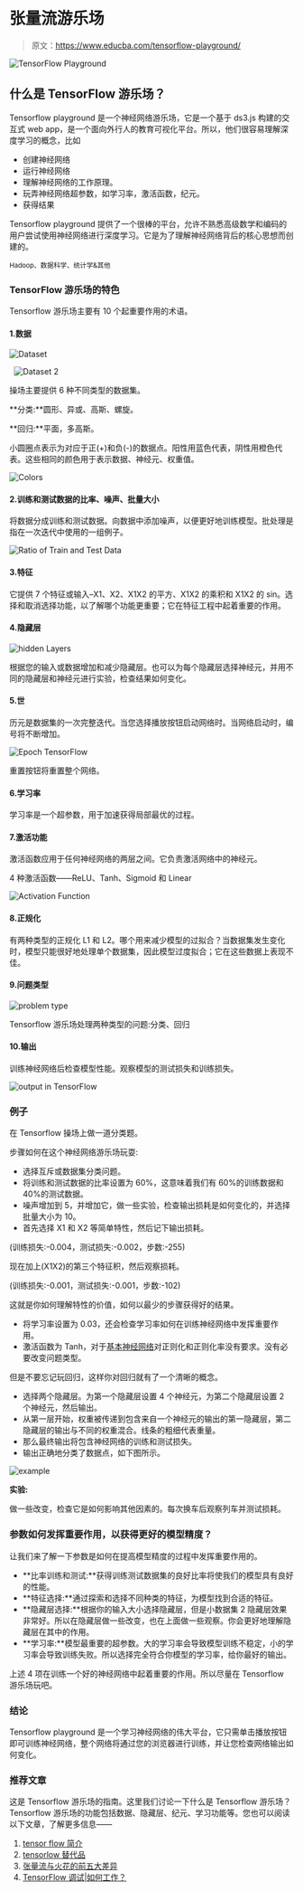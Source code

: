 # 张量流游乐场

> 原文：<https://www.educba.com/tensorflow-playground/>

![TensorFlow Playground](img/758b2532d2538a74f8cbcd99d6a2f633.png)



## 什么是 TensorFlow 游乐场？

Tensorflow playground 是一个神经网络游乐场，它是一个基于 ds3.js 构建的交互式 web app，是一个面向外行人的教育可视化平台。所以，他们很容易理解深度学习的概念，比如

*   创建神经网络
*   运行神经网络
*   理解神经网络的工作原理。
*   玩弄神经网络超参数，如学习率，激活函数，纪元。
*   获得结果

Tensorflow playground 提供了一个很棒的平台，允许不熟悉高级数学和编码的用户尝试使用神经网络进行深度学习。它是为了理解神经网络背后的核心思想而创建的。

<small>Hadoop、数据科学、统计学&其他</small>

### TensorFlow 游乐场的特色

Tensorflow 游乐场主要有 10 个起重要作用的术语。

#### 1.数据

![Dataset](img/2000a5aa5a553310e970ea3e1a3a0adb.png)



  ![Dataset 2](img/ac645c1298c9e6fea40bd19915c7aaa1.png)



操场主要提供 6 种不同类型的数据集。

**分类:**圆形、异或、高斯、螺旋。

**回归:**平面，多高斯。

小圆圈点表示为对应于正(+)和负(-)的数据点。阳性用蓝色代表，阴性用橙色代表。这些相同的颜色用于表示数据、神经元、权重值。

![Colors ](img/cbdc1eee39cfed9e07d7bddade36e68c.png)



#### 2.训练和测试数据的比率、噪声、批量大小

将数据分成训练和测试数据。向数据中添加噪声，以便更好地训练模型。批处理是指在一次迭代中使用的一组例子。

![Ratio of Train and Test Data](img/72efd96027928cfdf2752f4045451291.png)



#### 3.特征

它提供 7 个特征或输入–X1、X2、X1X2 的平方、X1X2 的乘积和 X1X2 的 sin。选择和取消选择功能，以了解哪个功能更重要；它在特征工程中起着重要的作用。

#### 4.隐藏层

![hidden Layers ](img/5ae4c835979a1ca8cc2dec4a0750d9fd.png)



根据您的输入或数据增加和减少隐藏层。也可以为每个隐藏层选择神经元，并用不同的隐藏层和神经元进行实验，检查结果如何变化。

#### 5.世

历元是数据集的一次完整迭代。当您选择播放按钮启动网络时。当网络启动时，编号将不断增加。

![Epoch TensorFlow](img/cee41df7a4bc98b7050ff62391acfd02.png)



重置按钮将重置整个网络。

#### 6.学习率

学习率是一个超参数，用于加速获得局部最优的过程。

#### 7.激活功能

激活函数应用于任何神经网络的两层之间。它负责激活网络中的神经元。

4 种激活函数——ReLU、Tanh、Sigmoid 和 Linear

![Activation Function](img/011b07c64df4de2a734f2070279174b9.png)



#### 8.正规化

有两种类型的正规化 L1 和 L2。哪个用来减少模型的过拟合？当数据集发生变化时，模型只能很好地处理单个数据集，因此模型过度拟合；它在这些数据上表现不佳。

#### 9.问题类型

![problem type](img/c34c2f27eb0850c4d4ab2fae7667df72.png)



Tensorflow 游乐场处理两种类型的问题:分类、回归

#### 10.输出

训练神经网络后检查模型性能。观察模型的测试损失和训练损失。

![output in TensorFlow](img/0d6009fbd87ff525bf1c98231e7401de.png)



### 例子

在 Tensorflow 操场上做一道分类题。

步骤如何在这个神经网络游乐场玩耍:

*   选择互斥或数据集分类问题。
*   将训练和测试数据的比率设置为 60%，这意味着我们有 60%的训练数据和 40%的测试数据。
*   噪声增加到 5，并增加它，做一些实验，检查输出损耗是如何变化的，并选择批量大小为 10。
*   首先选择 X1 和 X2 等简单特性，然后记下输出损耗。

(训练损失:-0.004，测试损失:-0.002，步数:-255)

现在加上(X1X2)的第三个特征积，然后观察损耗。

(训练损失:-0.001，测试损失:-0.001，步数:-102)

这就是你如何理解特性的价值，如何以最少的步骤获得好的结果。

*   将学习率设置为 0.03，还会检查学习率如何在训练神经网络中发挥重要作用。
*   激活函数为 Tanh，对于[基本神经网络](https://www.educba.com/what-is-neural-networks/)对正则化和正则化率没有要求。没有必要改变问题类型。

但是不要忘记玩回归，这样你对回归就有了一个清晰的概念。

*   选择两个隐藏层。为第一个隐藏层设置 4 个神经元，为第二个隐藏层设置 2 个神经元，然后输出。
*   从第一层开始，权重被传递到包含来自一个神经元的输出的第一隐藏层，第二隐藏层的输出与不同的权重混合。线条的粗细代表重量。
*   那么最终输出将包含神经网络的训练和测试损失。
*   输出正确地分类了数据点，如下图所示。

![example ](img/4214f970bcab31d3b65acda2c8721618.png)



**实验:**

做一些改变，检查它是如何影响其他因素的。每次换车后观察列车并测试损耗。

### 参数如何发挥重要作用，以获得更好的模型精度？

让我们来了解一下参数是如何在提高模型精度的过程中发挥重要作用的。

*   **比率训练和测试:**获得训练测试数据集的良好比率将使我们的模型具有良好的性能。
*   **特征选择:**通过探索和选择不同种类的特征，为模型找到合适的特征。
*   **隐藏层选择:**根据你的输入大小选择隐藏层，但是小数据集 2 隐藏层效果非常好。所以在隐藏层做一些改变，也在上面做一些观察。你会更好地理解隐藏层在其中的作用。
*   **学习率:**模型最重要的超参数。大的学习率会导致模型训练不稳定，小的学习率会导致训练失败。所以选择完全符合你模型的学习率，给你最好的输出。

上述 4 项在训练一个好的神经网络中起着重要的作用。所以尽量在 Tensorflow 游乐场玩吧。

### 结论

Tensorflow playground 是一个学习神经网络的伟大平台，它只需单击播放按钮即可训练神经网络，整个网络将通过您的浏览器进行训练，并让您检查网络输出如何变化。

### 推荐文章

这是 Tensorflow 游乐场的指南。这里我们讨论一下什么是 Tensorflow 游乐场？Tensorflow 游乐场的功能包括数据、隐藏层、纪元、学习功能等。您也可以阅读以下文章，了解更多信息——

1.  [tensor flow 简介](https://www.educba.com/introduction-to-tensorflow/)
2.  [tensorlow 替代品](https://www.educba.com/tensorflow-alternatives/)
3.  [张量流与火花的前五大差异](https://www.educba.com/tensorflow-vs-spark/)
4.  [TensorFlow 调试|如何工作？](https://www.educba.com/tensorflow-debugging/)






